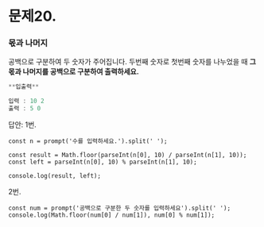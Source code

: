 # 문제20.
### 몫과 나머지
공백으로 구분하여 두 숫자가 주어집니다.
두번째 숫자로 첫번째 숫자를 나누었을 때 **그 몫과 나머지를 공백으로 구분하여 출력하세요.**

```jsx
**입출력**

입력 : 10 2
출력 : 5 0
```

답안:
1번.
```
const n = prompt('수를 입력하세요.').split(' ');

const result = Math.floor(parseInt(n[0], 10) / parseInt(n[1], 10));
const left = parseInt(n[0], 10) % parseInt(n[1], 10);

console.log(result, left);
```
2번.
```
const num = prompt('공백으로 구분한 두 숫자를 입력하세요').split(' ');
console.log(Math.floor(num[0] / num[1]), num[0] % num[1]);
```
